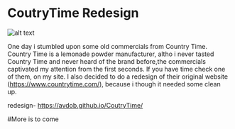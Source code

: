 # CoutryTime Redesign
![alt text](https://d36rz30b5p7lsd.cloudfront.net/647/studio/assets/v1568206159456_1946472300/country-time-logo.png)


One day i stumbled upon some old commercials from Country Time. Country Time is a lemonade powder manufacturer, altho i never tasted Country Time and never heard of the brand before,the commercials captivated my attention from the first seconds.
If you have time check one of them, on my site.
I also decided to do a redesign of their original  website (https://www.countrytime.com/), because i though it needed some clean up.

redesign- https://avdob.github.io/CoutryTime/

#More is to come
